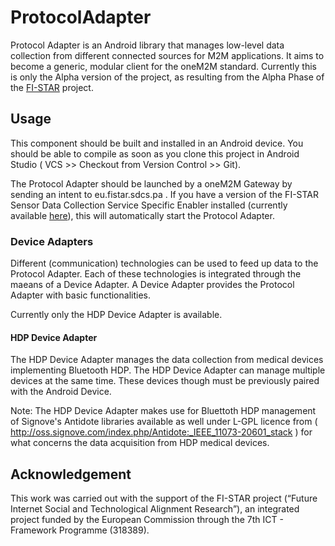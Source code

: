 ProtocolAdapter
===============

Protocol Adapter is an Android library that manages low-level data collection from different connected sources for M2M applications. It aims to become a generic, modular client for the oneM2M standard. Currently this is only the Alpha version of the project, as resulting from the Alpha Phase of the [FI-STAR](http://www.fi-star.eu) project.

## Usage
This component should be built and installed in an Android device. You should be able to compile as soon as you clone this project in Android Studio ( VCS >> Checkout from Version Control >> Git).

The Protocol Adapter should be launched by a oneM2M Gateway by sending an intent to eu.fistar.sdcs.pa . If you have a version of the FI-STAR Sensor Data Collection Service Specific Enabler installed (currently available [here](http://130.206.82.42/enablers/sensor-data-collection-service)), this will automatically start the Protocol Adapter.

### Device Adapters
Different (communication) technologies can be used to feed up data to the Protocol Adapter. Each of these technologies is integrated through the maeans of a Device Adapter. A Device Adapter provides the Protocol Adapter with basic functionalities.

Currently only the HDP Device Adapter is available. 
#### HDP Device Adapter
The HDP Device Adapter manages the data collection from medical devices implementing Bluetooth HDP. The HDP Device Adapter can manage multiple devices at the same time. These devices though must be previously paired with the Android Device.

Note: The HDP Device Adapter makes use for Bluettoth HDP management of Signove's Antidote libraries available as well under L-GPL licence from ( http://oss.signove.com/index.php/Antidote:_IEEE_11073-20601_stack ) for what concerns the data acquisition from HDP medical devices. 

## Acknowledgement
This work was carried out with the support of the FI-STAR project (“Future Internet Social and Technological Alignment Research”), an integrated project funded by the European Commission through the 7th ICT - Framework Programme (318389).



